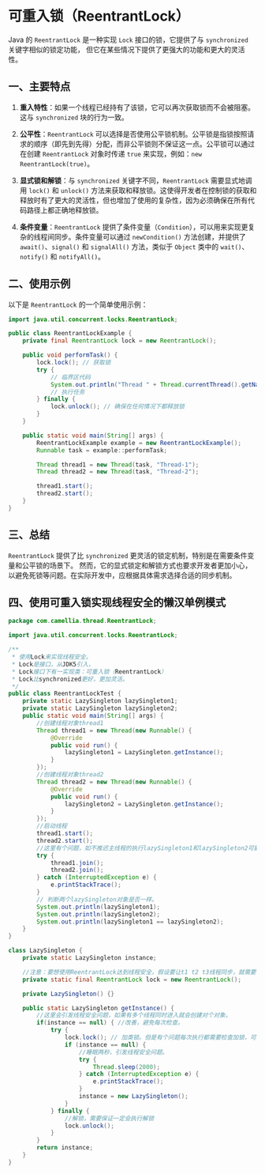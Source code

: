 # 可重入锁（ReentrantLock）

Java 的 `ReentrantLock` 是一种实现 `Lock` 接口的锁，它提供了与 `synchronized` 关键字相似的锁定功能，
但它在某些情况下提供了更强大的功能和更大的灵活性。

## 一、主要特点

1. **重入特性**：如果一个线程已经持有了该锁，它可以再次获取锁而不会被阻塞。这与 `synchronized` 块的行为一致。

2. **公平性**：`ReentrantLock` 可以选择是否使用公平锁机制。公平锁是指锁按照请求的顺序（即先到先得）分配，而非公平锁则不保证这一点。公平锁可以通过在创建 `ReentrantLock` 对象时传递 `true` 来实现，例如：`new ReentrantLock(true)`。

3. **显式锁和解锁**：与 `synchronized` 关键字不同，`ReentrantLock` 需要显式地调用 `lock()` 和 `unlock()` 方法来获取和释放锁。这使得开发者在控制锁的获取和释放时有了更大的灵活性，但也增加了使用的复杂性，因为必须确保在所有代码路径上都正确地释放锁。

4. **条件变量**：`ReentrantLock` 提供了条件变量（`Condition`），可以用来实现更复杂的线程间同步。条件变量可以通过 `newCondition()` 方法创建，并提供了 `await()`、`signal()` 和 `signalAll()` 方法，类似于 `Object` 类中的 `wait()`、`notify()` 和 `notifyAll()`。

##  二、使用示例

以下是 `ReentrantLock` 的一个简单使用示例：

```java
import java.util.concurrent.locks.ReentrantLock;

public class ReentrantLockExample {
    private final ReentrantLock lock = new ReentrantLock();

    public void performTask() {
        lock.lock(); // 获取锁
        try {
            // 临界区代码
            System.out.println("Thread " + Thread.currentThread().getName() + " is performing the task");
            // 执行任务
        } finally {
            lock.unlock(); // 确保在任何情况下都释放锁
        }
    }

    public static void main(String[] args) {
        ReentrantLockExample example = new ReentrantLockExample();
        Runnable task = example::performTask;

        Thread thread1 = new Thread(task, "Thread-1");
        Thread thread2 = new Thread(task, "Thread-2");

        thread1.start();
        thread2.start();
    }
}
```

## 三、总结

`ReentrantLock` 提供了比 `synchronized` 更灵活的锁定机制，特别是在需要条件变量和公平锁的场景下。
然而，它的显式锁定和解锁方式也要求开发者更加小心，以避免死锁等问题。在实际开发中，应根据具体需求选择合适的同步机制。

## 四、使用可重入锁实现线程安全的懒汉单例模式

```java
package com.camellia.thread.ReentrantLock;

import java.util.concurrent.locks.ReentrantLock;

/**
 * 使用Lock来实现线程安全。
 * Lock是接口，从JDK5引入，
 * Lock接口下有一实现类：可重入锁（ReentrantLock）
 * Lock比synchronized更好，更加灵活。
 */
public class ReentrantLockTest {
    private static LazySingleton lazySingleton1;
    private static LazySingleton lazySingleton2;
    public static void main(String[] args) {
        //创建线程对象thread1
        Thread thread1 = new Thread(new Runnable() {
            @Override
            public void run() {
                lazySingleton1 = LazySingleton.getInstance();
            }
        });
        //创建线程对象thread2
        Thread thread2 = new Thread(new Runnable() {
            @Override
            public void run() {
                lazySingleton2 = LazySingleton.getInstance();
            }
        });
        //启动线程
        thread1.start();
        thread2.start();
        //这里有个问题，如不推迟主线程的执行lazySingleton1和lazySingleton2可能还未初始化就走到输出语句。
        try {
            thread1.join();
            thread2.join();
        } catch (InterruptedException e) {
            e.printStackTrace();
        }
        // 判断两个lazySingleton对象是否一样。
        System.out.println(lazySingleton1);
        System.out.println(lazySingleton2);
        System.out.println(lazySingleton1 == lazySingleton2);
    }
}

class LazySingleton {
    private static LazySingleton instance;

    //注意：要想使用ReentrantLock达到线程安全，假设要让t1 t2 t3线程同步，就需要让t1 t2 t3共享同一个lock。
    private static final ReentrantLock lock = new ReentrantLock();

    private LazySingleton() {}

    public static LazySingleton getInstance() {
        //这里会引发线程安全问题，如果有多个线程同时进入就会创建对个对象。
        if(instance == null) { //改善，避免每次检查。
            try {
                lock.lock(); // 加类锁。但是有个问题每次执行都需要检查加锁，可我，我们只new一次。
                if (instance == null) {
                    //睡眠两秒，引发线程安全问题。
                    try {
                        Thread.sleep(2000);
                    } catch (InterruptedException e) {
                        e.printStackTrace();
                    }
                    instance = new LazySingleton();
                }
            } finally {
                //解锁，需要保证一定会执行解锁
                lock.unlock();
            }
        }
        return instance;
    }
}
```